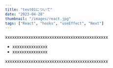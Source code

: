 ```yaml
---
title: "test01について"
date: "2023-04-28"
thumbnail: "/images/react.jpg"
tags: ["React", "hooks", "useEffect", "Next"]
---
```


xxxxxxxxxxxxxxxxxxxxxxxxxxxxxxxxxxxxxxxxxxxx

- xxxxxxxxxxxxxxx
- xxxxxxxxxxxxxxx

xxxxxxxxxxxxxxxxxxxxxxxxxxxxxxxxxxxxxxxxxxxx
